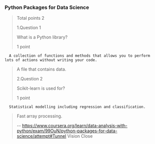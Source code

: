 ### Python Packages for Data Science
> 
> Total points 2
> 
>  1.Question 1
> 
> What is a Python library?
> 
> 1 point 
> 

      A collection of functions and methods that allows you to perform lots of actions without writing your code. 
> 
>  A file that contains data. 
> 
>  2.Question 2
> 
> Scikit-learn is used for?
> 
> 1 point 
> 

      Statistical modelling including regression and classification. 
> 
>  Fast array processing.
>
> -- https://www.coursera.org/learn/data-analysis-with-python/exam/99OuN/python-packages-for-data-science/attempt#Tunnel Vision Close
